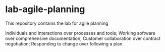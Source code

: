 # lab-agile-planning
This repository contains the lab for agile planning

Individuals and interactions over processes and tools;
Working software over comprehensive documentation;
Customer collaboration over contract negotiation;
Responding to change over following a plan.


